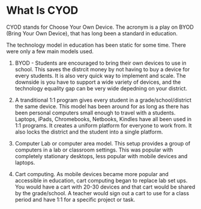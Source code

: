 # What Is CYOD

CYOD stands for Choose Your Own Device. The acronym is a play on BYOD (Bring Your Own Device), that has long been a standard in education. 

The technology model in education has been static for some time. There were only a few main models used. 

1. BYOD - Students are encouraged to bring their own devices to use in school. This saves the distrcit money by not having to buy a device for every students. It is also very quick way to implement and scale. The downside is you have to support a wide variety of devices, and the technology equality gap can be very wide depedning on your district. 

2. A tranditional 1:1 program gives every student in a grade/school/district the same device. This model has been around for as long as there has been personal computers small enough to travel with a students. Laptops, iPads, Chromebooks, Netbooks, Kindles have all been used in 1:1 programs. It creates a uniform platform for everyone to work from. It also locks the district and the student into a single platform. 

3. Computer Lab or computer area model. This setup provides a group of computers in a lab or classroom settings. This was popular with completely stationary desktops, less popular with mobile devices and laptops. 

4. Cart computing. As mobile devices became more popular and accessible in education, cart computing began to replace lab set ups. You would have a cart with 20-30 devices and that cart would be shared by the grade/school. A teacher would sign out a cart to use for a class period and have 1:1 for a specific project or task. 
